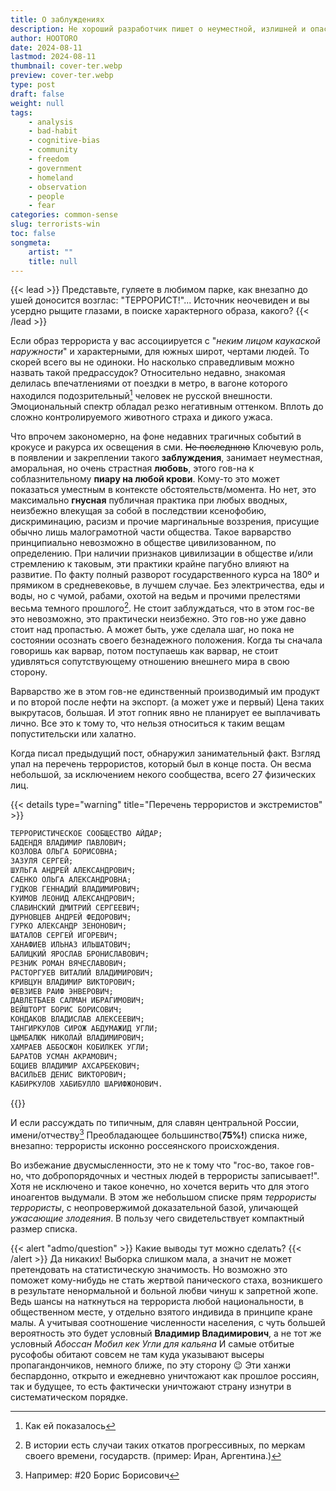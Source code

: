 ```yaml
---
title: О заблуждениях
description: Не хороший разработчик пишет о неуместной, излишней и опасной любви к стереотипам...
author: HOOTORO
date: 2024-08-11
lastmod: 2024-08-11
thumbnail: cover-ter.webp
preview: cover-ter.webp
type: post
draft: false
weight: null
tags:
    - analysis
    - bad-habit
    - cognitive-bias
    - community
    - freedom
    - government
    - homeland
    - observation
    - people
    - fear
categories: common-sense
slug: terrorists-win
toc: false
songmeta:
    artist: ""
    title: null
---
```


{{< lead >}}
Представьте, гуляете в любимом парке, как внезапно до ушей доносится возглас: "ТЕРРОРИСТ!"...
Источник неочевиден и вы усердно рыщите глазами, в поиске характерного образа, какого?
{{< /lead >}}

Если образ террориста у вас ассоциируется с "_неким лицом каукаской наружности_" и характерными, для южных широт, чертами людей. То скорей всего вы не одиноки.
Но насколько справедливым можно назвать такой предрассудок?
Относительно недавно, знакомая делилась впечатлениями от поездки в метро, в вагоне которого находился подозрительный[^opi] человек не русской внешности. Эмоциональный спектр обладал резко негативным оттенком. Вплоть до сложно контролируемого животного страха и дикого ужаса.

Что впрочем закономерно, на фоне недавних трагичных событий в крокусе и ракурса их освещения в сми. ~~Не последнюю~~ Ключевую роль, в появлении и закреплении такого **заблуждения**, занимает неуместная, аморальная, но очень страстная **любовь**, этого гов-на к соблазнительному **пиару на любой крови**. Кому-то это может показаться уместным в контексте обстоятельств/момента. Но нет, это максимально **гнусная** публичная практика при любых вводных, неизбежно влекущая за собой в последствии ксенофобию, дискриминацию, расизм и прочие маргинальные воззрения, присущие обычно лишь малограмотной части общества.
Такое варварство принципиально невозможно в обществе цивилизованном, по определению.
При наличии признаков цивилизации в обществе и/или стремлению к таковым, эти практики крайне пагубно влияют на развитие.
По факту полный разворот государственного курса на 180º и прямиком в средневековье, в лучшем случае. Без электричества, еды и воды, но с чумой, рабами, охотой на ведьм и прочими прелестями весьма темного прошлого[^past].
Не стоит заблуждаться, что в этом гос-ве это невозможно, это практически неизбежно.
Это гов-но уже давно стоит над пропастью. А может быть, уже сделала шаг, но пока не состоянии осознать своего безнадежного положения.
Когда ты сначала говоришь как варвар, потом поступаешь как варвар, не стоит удивляться сопутствующему отношению внешнего мира в свою сторону.

Варварство же в этом гов-не единственный производимый им продукт и по второй после нефти на экспорт. (а может уже и первый)
Цена таких выкрутасов, большая. И этот гопник явно не планирует ее выплачивать лично.
Все это к тому то, что нельзя относиться к таким вещам попустительски или халатно.

Когда писал предыдущий пост, обнаружил занимательный факт.
Взгляд упал на перечень террористов, который был в конце поста.
Он весма небольшой, за исключением некого сообщества, всего 27 физических лиц.

{{< details type="warning" title="Перечень террористов и экстремистов" >}}

```md {lineNos=inline}
ТЕРРОРИСТИЧЕСКОЕ СООБЩЕСТВО АЙДАР;
БАДЕНДЯ ВЛАДИМИР ПАВЛОВИЧ;
КОЗЛОВА ОЛЬГА БОРИСОВНА;
ЗАЗУЛЯ СЕРГЕЙ;
ШУЛЬГА АНДРЕЙ АЛЕКСАНДРОВИЧ;
САЕНКО ОЛЬГА АЛЕКСАНДРОВНА;
ГУДКОВ ГЕННАДИЙ ВЛАДИМИРОВИЧ;
КУИМОВ ЛЕОНИД АЛЕКСАНДРОВИЧ;
СЛАВИНСКИЙ ДМИТРИЙ СЕРГЕЕВИЧ;
ДУРНОВЦЕВ АНДРЕЙ ФЕДОРОВИЧ;
ГУРКО АЛЕКСАНДР ЗЕНОНОВИЧ;
ШАТАЛОВ СЕРГЕЙ ИГОРЕВИЧ;
ХАНАФИЕВ ИЛЬНАЗ ИЛЬШАТОВИЧ;
БАЛИЦКИЙ ЯРОСЛАВ БРОНИСЛАВОВИЧ;
РЕЗНИК РОМАН ВЯЧЕСЛАВОВИЧ;
РАСТОРГУЕВ ВИТАЛИЙ ВЛАДИМИРОВИЧ;
КРИВЦУН ВЛАДИМИР ВИКТОРОВИЧ;
ФЕВЗИЕВ РАИФ ЭНВЕРОВИЧ;
ДАВЛЕТБАЕВ САЛМАН ИБРАГИМОВИЧ;
ВЕЙШТОРТ БОРИС БОРИСОВИЧ;
КОНДАКОВ ВЛАДИСЛАВ АЛЕКСЕЕВИЧ;
ТАНГИРКУЛОВ СИРОЖ АБДУМАЖИД УГЛИ;
ЦЫМБАЛЮК НИКОЛАЙ ВЛАДИМИРОВИЧ;
ХАМРАЕВ АББОСЖОН КОБИЛКЕК УГЛИ;
БАРАТОВ УСМАН АКРАМОВИЧ;
БОЦИЕВ ВЛАДИМИР АХСАРБЕКОВИЧ;
ВАСИЛЬЕВ ДЕНИС ВИКТОРОВИЧ;
КАБИРКУЛОВ ХАБИБУЛЛО ШАРИФЖОНОВИЧ.
```

{{</details>}}

И если рассуждать по типичным, для славян центральной России, имени/отчеству[^cake]
Преобладающее большинство(**75%!**) списка ниже, внезапно:
террористы исконно россеянского происхождения.

Во избежание двусмысленности, это не к тому что "гос-во, такое гов-но, что добропорядочных и честных людей в террористы записывает!".
Хотя не исключено и такое конечно, но хочется верить что для этого иноагентов выдумали. В этом же небольшом списке прям _террористы террористы_, с неопровержимой доказательной базой, уличающей _ужасающие злодеяния_. В пользу чего свидетельствует компактный размер списка.

{{< alert "admo/question" >}}
Какие выводы тут можно сделать?
{{< /alert >}}
Да никаких!
Выборка слишком мала, а значит не может претендовать на статистическую значимость.
Но возможно это поможет кому-нибудь не стать жертвой панического стаха, возникшего в результате ненормальной и больной любви чинуш к запретной жопе.
Ведь шансы на наткнуться на террориста любой национальности, в общественном месте, у отдельно взятого индивида в принципе кране малы.
А учитывая соотношение численности населения, с чуть большей вероятность это будет условный **Владимир Владимирович**, а не тот же условный _Абоссан Мобил кек Угли для кальяна_
И самые отбитые русофобы обитают совсем не там куда указывают высеры пропагандончиков, немного ближе, по эту сторону :wink: 
Эти ханжи беспардонно, открыто и ежедневно уничтожают как прошлое россиян, так и будущее, то есть фактически уничтожают страну изнутри в систематическом порядке.

[^cake]: Например: #20 Борис Борисович
[^past]: В истории есть случаи таких откатов прогрессивных, по меркам своего времени, государств. (пример: Иран, Аргентина.)
[^opi]: Как ей показалось
